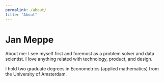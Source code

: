 ```yaml
---
permalink: /about/
title: "About"
---
```


# Jan Meppe

About me: I see myself first and foremost as a problem solver and data scientist. I love anything related with technology, product, and design.

I hold two graduate degrees in Econometrics (applied mathematics) from the
University of Amsterdam.
